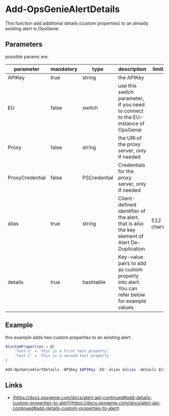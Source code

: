 ﻿# Add-OpsGenieAlertDetails

This function add additional details (custom properties) to an already existing alert in OpsGenie

## Parameters

possible params are:

parameter | mandatory | type | description | limit
---|---|---|---|---
APIKey | true | string | the APIKey
EU | false | switch | use this switch parameter, if you need to connect to the EU-instance of OpsGenie
Proxy | false | string | the URI of the proxy server, only if needed
ProxyCredential | false | PSCredential | Credentials for the proxy server, only if needed
alias | true | string | Client-defined identifier of the alert, that is also the key element of Alert De-Duplication.|512 chars
details | true | hashtable | Key-value pairs to add as custom property into alert. You can refer below for example values |

## Example

this example adds two custom properties to an existing alert:

```PowerShell
$CustomProperties = @{
    'Test-1' = 'this is a first test property'
    'Test-2' = 'this is a second test property'
}

Add-OpsGenieAlertDetails -APIKey $APIKey -EU -alias $alias -details $CustomProperties
```

## Links

- [https://docs.opsgenie.com/docs/alert-api-continued#add-details-custom-properties-to-alert](https://docs.opsgenie.com/docs/alert-api-continued#add-details-custom-properties-to-alert)